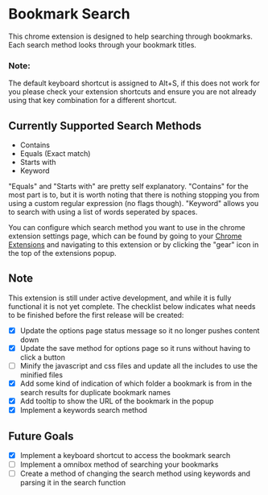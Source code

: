 # Bookmark Search

This chrome extension is designed to help searching through bookmarks. Each search method looks through your bookmark titles.

### Note: 
The default keyboard shortcut is assigned to Alt+S, if this does not work for you please check your extension shortcuts and 
ensure you are not already using that key combination for a different shortcut.

## Currently Supported Search Methods
- Contains
- Equals (Exact match)
- Starts with
- Keyword

"Equals" and "Starts with" are pretty self explanatory. "Contains" for the most part is to, but it is worth noting that there is nothing stopping you from using a custom regular expression (no flags though). "Keyword" allows you to search with using a list of words seperated by spaces.

You can configure which search method you want to use in the chrome extension settings page, which can be found by going to your [Chrome Extensions](chrome://extensions) and navigating to this extension or by clicking the "gear" icon in the top of the extensions popup.

## Note
This extension is still under active development, and while it is fully functional it is not yet complete. The checklist below indicates what needs to be finished before the first release will be created:
- [x] Update the options page status message so it no longer pushes content down
- [x] Update the save method for options page so it runs without having to click a button
- [ ] Minify the javascript and css files and update all the includes to use the minified files
- [x] Add some kind of indication of which folder a bookmark is from in the search results for duplicate bookmark names
- [x] Add tooltip to show the URL of the bookmark in the popup
- [x] Implement a keywords search method

## Future Goals
- [x] Implement a keyboard shortcut to access the bookmark search
- [ ] Implement a omnibox method of searching your bookmarks
- [ ] Create a method of changing the search method using keywords and parsing it in the search function